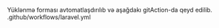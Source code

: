 Yüklənmə forması avtomatlaşdırılıb və aşağdakı gitAction-da qeyd edilib.
.github/workflows/laravel.yml
